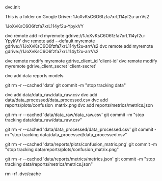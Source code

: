 
dvc.init

This is a folder on Google Driver: 1JoXvKsC6O6fzfa7xrL114yf2u-arrVs2

1JoXvKsC6O6fzfa7xrL114yf2u-YpykVY

dvc remote add -d myremote gdrive://1JoXvKsC6O6fzfa7xrL114yf2u-YpykVY
dvc remote add --default myremote gdrive://1JoXvKsC6O6fzfa7xrL114yf2u-arrVs2
dvc remote add myremote gdrive://1JoXvKsC6O6fzfa7xrL114yf2u-arrVs2

dvc remote modify myremote gdrive_client_id 'client-id'
dvc remote modify myremote gdrive_client_secret 'client-secret'

dvc add data reports models


git rm -r --cached 'data'
git commit -m "stop tracking data"

dvc add data/data_raw/data_raw.csv
dvc add data/data_processed/data_processed.csv
dvc add reports/plots/confusion_matrix.png
dvc add reports/metrics/metrics.json

git rm -r --cached 'data/data_raw/data_raw.csv'
git commit -m "stop tracking data/data_raw/data_raw.csv" 

git rm -r --cached 'data/data_processed/data_processed.csv'
git commit -m "stop tracking data/data_processed/data_processed.csv"

git rm -r --cached 'data/reports/plots/confusion_matrix.png'
git commit -m "stop tracking data/reports/plots/confusion_matrix.png"

git rm -r --cached 'data/reports/metrics/metrics.json'
git commit -m "stop tracking data/reports/metrics/metrics.json"






rm -rf .dvc/cache
